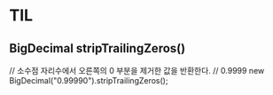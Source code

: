 # TIL

## BigDecimal stripTrailingZeros() 
// 소수점 자리수에서 오른쪽의 0 부분을 제거한 값을 반환한다.
// 0.9999
new BigDecimal("0.99990").stripTrailingZeros();
